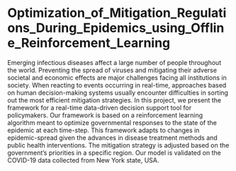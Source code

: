 # Optimization_of_Mitigation_Regulations_During_Epidemics_using_Offline_Reinforcement_Learning

Emerging infectious diseases affect a large number of people throughout the world. Preventing the spread of viruses and mitigating their adverse societal and economic effects are major challenges facing all institutions in society. When reacting to events occurring in real-time, approaches based on human decision-making systems usually encounter difficulties in sorting out the most efficient mitigation strategies. In this project, we present the framework for a real-time data-driven decision support tool for policymakers. Our framework is based on a reinforcement learning algorithm meant to optimize governmental responses to the state of the epidemic at each time-step. This framework adapts to changes in epidemic-spread  given  the  advances  in  disease  treatment  methods  and public health interventions. The mitigation strategy is adjusted based on the government’s priorities in a specific region. Our model is validated on the COVID-19 data collected from New York state, USA.
